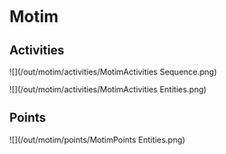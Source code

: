 # Motim

## Activities

![](/out/motim/activities/MotimActivities Sequence.png)

![](/out/motim/activities/MotimActivities Entities.png)

## Points

![](/out/motim/points/MotimPoints Entities.png)